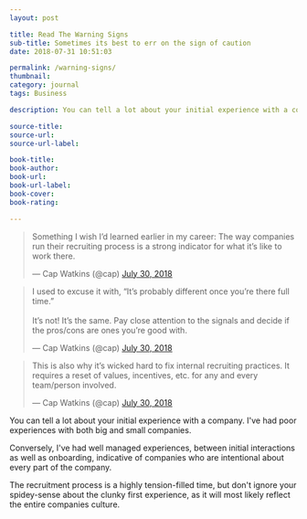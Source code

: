 ```yaml
---
layout: post

title: Read The Warning Signs
sub-title: Sometimes its best to err on the sign of caution
date: 2018-07-31 10:51:03

permalink: /warning-signs/
thumbnail:
category: journal
tags: Business

description: You can tell a lot about your initial experience with a company.

source-title:
source-url:
source-url-label:

book-title:
book-author:
book-url:
book-url-label:
book-cover:
book-rating:

---
```


<blockquote class="twitter-tweet center" data-lang="en"><p lang="en" dir="ltr">Something I wish I’d learned earlier in my career: The way companies run their recruiting process is a strong indicator for what it’s like to work there.</p>&mdash; Cap Watkins (@cap) <a href="https://twitter.com/cap/status/1024016820280479744?ref_src=twsrc%5Etfw">July 30, 2018</a></blockquote>
<script async src="https://platform.twitter.com/widgets.js" charset="utf-8"></script>

<blockquote class="twitter-tweet" data-conversation="none" data-lang="en"><p lang="en" dir="ltr">I used to excuse it with, “It’s probably different once you’re there full time.”<br><br>It’s not! It’s the same. Pay close attention to the signals and decide if the pros/cons are ones you’re good with.</p>&mdash; Cap Watkins (@cap) <a href="https://twitter.com/cap/status/1024019026144632832?ref_src=twsrc%5Etfw">July 30, 2018</a></blockquote>
<script async src="https://platform.twitter.com/widgets.js" charset="utf-8"></script>

<blockquote class="twitter-tweet" data-conversation="none" data-lang="en"><p lang="en" dir="ltr">This is also why it’s wicked hard to fix internal recruiting practices. It requires a reset of values, incentives, etc. for any and every team/person involved.</p>&mdash; Cap Watkins (@cap) <a href="https://twitter.com/cap/status/1024019819325255680?ref_src=twsrc%5Etfw">July 30, 2018</a></blockquote>
<script async src="https://platform.twitter.com/widgets.js" charset="utf-8"></script>

You can tell a lot about your initial experience with a company.
I've had poor experiences with both big and small companies.

Conversely, I've had well managed experiences, between initial interactions as well as onboarding, indicative of companies who are intentional about every part of the company.

The recruitment process is a highly tension-filled time, but don't ignore your spidey-sense about the clunky first experience, as it will most likely reflect the entire companies culture.
